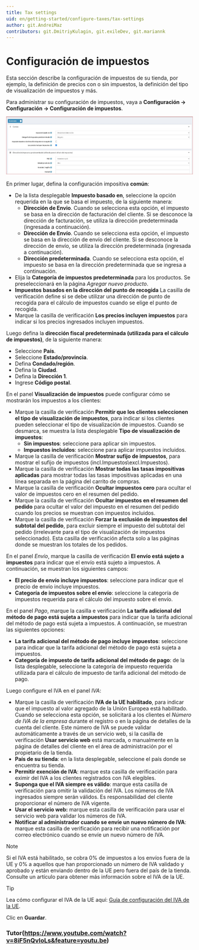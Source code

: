 ```yaml
---
title: Tax settings
uid: en/getting-started/configure-taxes/tax-settings
author: git.AndreiMaz
contributors: git.DmitriyKulagin, git.exileDev, git.mariannk
---
```


# Configuración de impuestos

Esta sección describe la configuración de impuestos de su tienda, por ejemplo, la definición de precios con o sin impuestos, la definición del tipo de visualización de impuestos y más.

Para administrar su configuración de impuestos, vaya a **Configuración → Configuración → Configuración de impuestos**.

![Configuración de impuestos](_static/tax-settings/tax-settings.jpg)

En primer lugar, defina la configuración impositiva **común**:
* De la lista desplegable **Impuesto basado en**, seleccione la opción requerida en la que se basa el impuesto, de la siguiente manera:
  * **Dirección de Envio**. Cuando se selecciona esta opción, el impuesto se basa en la dirección de facturación del cliente. Si se desconoce la dirección de facturación, se utiliza la dirección predeterminada (ingresada a continuación).
  * **Dirección de Envío**. Cuando se selecciona esta opción, el impuesto se basa en la dirección de envío del cliente. Si se desconoce la dirección de envío, se utiliza la dirección predeterminada (ingresada a continuación).
  * **Dirección predeterminada**. Cuando se selecciona esta opción, el impuesto se basa en la dirección predeterminada que se ingresa a continuación.
* Elija la **Categoría de impuestos predeterminada** para los productos. Se preseleccionará en la página *Agregar nuevo producto*.
* **Impuestos basados ​​en la dirección del punto de recogida** La casilla de verificación define si se debe utilizar una dirección de punto de recogida para el cálculo de impuestos cuando se elige el punto de recogida.
* Marque la casilla de verificación **Los precios incluyen impuestos** para indicar si los precios ingresados ​​incluyen impuestos.

Luego defina la **dirección fiscal predeterminada (utilizada para el cálculo de impuestos)**, de la siguiente manera:
* Seleccione **País**.
* Seleccione **Estado/provincia**.
* Defina **Condado/región**.
* Defina la **Ciudad**.
* Defina la **Dirección 1**.
* Ingrese **Código postal**.

En el panel **Visualización de impuestos** puede configurar cómo se mostrarán los impuestos a los clientes:
* Marque la casilla de verificación **Permitir que los clientes seleccionen el tipo de visualización de impuestos**, para indicar si los clientes pueden seleccionar el tipo de visualización de impuestos. Cuando se desmarca, se muestra la lista desplegable **Tipo de visualización de impuestos**:
  * **Sin impuestos**: seleccione para aplicar sin impuestos.
  * **Impuestos incluidos**: seleccione para aplicar impuestos incluidos.
* Marque la casilla de verificación **Mostrar sufijo de impuestos**, para mostrar el sufijo de impuestos (incl.Impuestos\excl.Impuestos).
* Marque la casilla de verificación **Mostrar todas las tasas impositivas aplicadas** para mostrar todas las tasas impositivas aplicadas en una línea separada en la página del carrito de compras.
* Marque la casilla de verificación **Ocultar impuestos cero** para ocultar el valor de impuestos cero en el resumen del pedido.
* Marque la casilla de verificación **Ocultar impuestos en el resumen del pedido** para ocultar el valor del impuesto en el resumen del pedido cuando los precios se muestran con impuestos incluidos.
* Marque la casilla de verificación **Forzar la exclusión de impuestos del subtotal del pedido**, para excluir siempre el impuesto del subtotal del pedido (irrelevante para el tipo de visualización de impuestos seleccionado). Esta casilla de verificación afecta solo a las páginas donde se muestran los totales de los pedidos.

En el panel *Envío*, marque la casilla de verificación **El envío está sujeto a impuestos** para indicar que el envío está sujeto a impuestos. A continuación, se muestran los siguientes campos:
* **El precio de envío incluye impuestos**: seleccione para indicar que el precio de envío incluye impuestos.
* **Categoría de impuestos sobre el envío**: seleccione la categoría de impuestos requerida para el cálculo del impuesto sobre el envío.

En el panel *Pago*, marque la casilla e verificación **La tarifa adicional del método de pago está sujeta a impuestos** para indicar que la tarifa adicional del método de pago está sujeta a impuestos. A continuación, se muestran las siguientes opciones:
* **La tarifa adicional del método de pago incluye impuestos**: seleccione para indicar que la tarifa adicional del método de pago está sujeta a impuestos.
* **Categoría de impuesto de tarifa adicional del método de pago**: de la lista desplegable, seleccione la categoría de impuesto requerida utilizada para el cálculo de impuesto de tarifa adicional del método de pago.

Luego configure el IVA en el panel *IVA*:
* Marque la casilla de verificación **IVA de la UE habilitado**, para indicar que el impuesto al valor agregado de la Unión Europea está habilitado. Cuando se selecciona esta opción, se solicitará a los clientes el *Número de IVA de la empresa* durante el registro o en la página de detalles de la cuenta del cliente. Este número de IVA se puede validar automáticamente a través de un servicio web, si la casilla de verificación **Usar servicio web** está marcada, o manualmente en la página de detalles del cliente en el área de administración por el propietario de la tienda.
* **País de su tienda**: en la lista desplegable, seleccione el país donde se encuentra su tienda.
* **Permitir exención de IVA**: marque esta casilla de verificación para eximir del IVA a los clientes registrados con IVA elegibles.
* **Suponga que el IVA siempre es válido**: marque esta casilla de verificación para omitir la validación del IVA. Los números de IVA ingresados ​​siempre serán válidos. Es responsabilidad del cliente proporcionar el número de IVA vigente.
* **Usar el servicio web:** marque esta casilla de verificación para usar el servicio web para validar los números de IVA.
* **Notificar al administrador cuando se envíe un nuevo número de IVA**: marque esta casilla de verificación para recibir una notificación por correo electrónico cuando se envíe un nuevo número de IVA.

> [!NOTE]
>
> Si el IVA está habilitado, se cobra 0% de impuestos a los envíos fuera de la UE y 0% a aquellos que han proporcionado un número de IVA validado y aprobado y están enviando dentro de la UE pero fuera del país de la tienda. Consulte un artículo para obtener más información sobre el IVA de la UE.

> [!TIP]
>
> Lea cómo configurar el IVA de la UE aquí: [Guía de configuración del IVA de la UE](xref:es/Getting-started/configure-tax/index#eu-vat-configuration-guide).

Clic en **Guardar**.

### Tutor(https://www.youtube.com/watch?v=8iF5nQvIoLs&feature=youtu.be)
